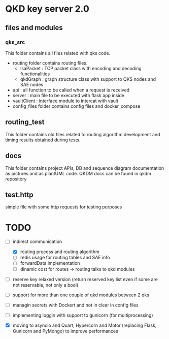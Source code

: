 # QKD key server 2.0

## files and modules 
### qks_src 
This folder contains all files related with qks code. 
- routing folder contains routing files. 
    - lsaPacket : TCP packet class with encoding and decoding functionalities 
    - qkdGraph : graph structure class with support to QKS nodes and SAE nodes
- api : all function to be called when a request is received 
- server : main file to be executed with flask app inside
- vaultClient : interface module to intercat with vault 
- config_files folder contains config files and docker_compose 

## routing_test 
This folder contains old files related to routing algorithm development and timing results obtained during tests. 

## docs
This folder contains project APIs, DB and sequence diagram documentation as pictures and as plantUML code. 
QKDM docs can be found in qkdm repository 

## test.http 
simple file with some http requests for testing purposes 

# TODO 
* [ ] indirect communication 
    * [x] routing process and routing algorithm 
    * [ ] redis usage for routing tables and SAE info
    * [ ] forwardData implementation 
    * [ ] dinamic cost for routes -> routing talks to qkd modules
* [ ] reserve key relaxed version (return reserved key list even if some are not reservable, not only a bool)
* [ ] support for more than one couple of qkd modules between 2 qks 
* [ ] managin secrets with Dockert and not in clear in config files 
* [ ] implementing loggin with support to gunicorn (for multiprocessing) 
* [x] moving to asyncio and Quart, Hypercorn and Motor (replacing Flask, Gunicorn and PyMongo) to improve performances


